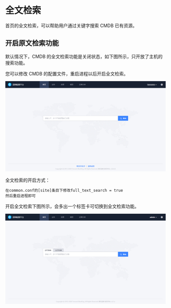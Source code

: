 # 全文检索

首页的全文检索，可以帮助用户通过关键字搜索 CMDB 已有资源。

## 开启原文检索功能

默认情况下，CMDB 的全文检索功能是关闭状态，如下图所示，只开放了主机的搜索功能。

您可以修改 CMDB 的配置文件，重启进程以后开启全文检索。

![1589787054331](../media/1589787054331.png)

全文检索的开启方式：

```bash
在common.conf的[site]条目下修改full_text_search = true
然后重启进程即可
```

开启全文检索下图所示，会多出一个标签卡可切换到全文检索功能。

![1589787086178](../media/1589787086178.png)

